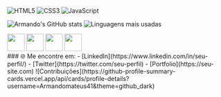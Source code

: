 ![HTML5](https://img.shields.io/badge/HTML5-E34F26?style=for-the-badge&logo=html5&logoColor=white)
![CSS3](https://img.shields.io/badge/CSS3-1572B6?style=for-the-badge&logo=css3&logoColor=white)
![JavaScript](https://img.shields.io/badge/JavaScript-F7DF1E?style=for-the-badge&logo=javascript&logoColor=black)

![Armando's GitHub stats](https://github-readme-stats.vercel.app/api?username=Armandomateus41&show_icons=true&theme=dark)
![Linguagens mais usadas](https://github-readme-stats.vercel.app/api/top-langs/?username=Armandomateus41&layout=compact&theme=dark)
<div>
  <img src="https://cdn.jsdelivr.net/gh/devicons/devicon/icons/javascript/javascript-original.svg" width="40px"/>
  <img src="https://cdn.jsdelivr.net/gh/devicons/devicon/icons/html5/html5-original.svg" width="40px"/>
  <img src="https://cdn.jsdelivr.net/gh/devicons/devicon/icons/css3/css3-original.svg" width="40px"/>
  <img src="https://cdn.jsdelivr.net/gh/devicons/devicon/icons/docker/docker-original.svg" width="40px"/>
</div>
### 🌐 Me encontre em:
- [LinkedIn](https://www.linkedin.com/in/seu-perfil/)
- [Twitter](https://twitter.com/seu-perfil)
- [Portfolio](https://seu-site.com)
![Contribuições](https://github-profile-summary-cards.vercel.app/api/cards/profile-details?username=Armandomateus41&theme=github_dark)
